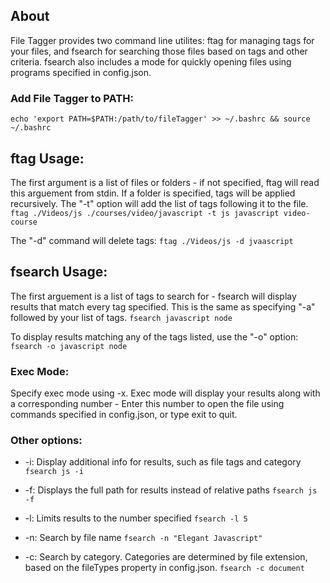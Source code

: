 
## About 
File Tagger provides two command line utilites: ftag for managing tags for your files, and fsearch for searching those files based on tags and other criteria. fsearch also includes a mode for quickly opening files using programs specified in config.json.


### Add File Tagger to PATH: 
```
echo 'export PATH=$PATH:/path/to/fileTagger' >> ~/.bashrc && source ~/.bashrc
```

## ftag Usage: 
The first argument is a list of files or folders - if not specified, ftag will read this arguement from stdin. If a folder is specified, tags will be applied recursively.  The "-t" option will add the list of tags following it to the file. 
```ftag ./Videos/js ./courses/video/javascript -t js javascript video-course```

The "-d" command will delete tags: 
```ftag ./Videos/js -d jvaascript```


## fsearch Usage: 
The first arguement is a list of tags to search for - fsearch will display results that match every tag specified. This is the same as specifying "-a" followed by your list of tags. 
```fsearch javascript node```

To display results matching any of the tags listed, use the "-o" option: 
```fsearch -o javascript node```

### Exec Mode: 
Specify exec mode using -x. Exec mode will display your results along with a corresponding number - Enter this number to open the file using commands specified in config.json, or type exit to quit.  

### Other options: 

* -i: Display additional info for results, such as file tags and category ` fsearch js -i `

* -f: Displays the full path for results instead of relative paths ` fsearch js -f `

* -l: Limits results to the number specified ` fsearch -l 5 `

* -n: Search by file name `fsearch -n "Elegant Javascript" `

* -c: Search by category. Categories are determined by file extension, based on the fileTypes property in config.json. `fsearch -c document`

